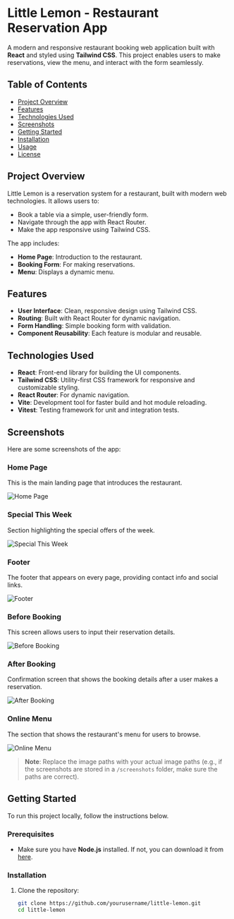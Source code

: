﻿# Little Lemon - Restaurant Reservation App

A modern and responsive restaurant booking web application built with **React** and styled using **Tailwind CSS**. This project enables users to make reservations, view the menu, and interact with the form seamlessly.

## Table of Contents
- [Project Overview](#project-overview)
- [Features](#features)
- [Technologies Used](#technologies-used)
- [Screenshots](#screenshots)
- [Getting Started](#getting-started)
- [Installation](#installation)
- [Usage](#usage)
- [License](#license)

## Project Overview

Little Lemon is a reservation system for a restaurant, built with modern web technologies. It allows users to:
- Book a table via a simple, user-friendly form.
- Navigate through the app with React Router.
- Make the app responsive using Tailwind CSS.
  
The app includes:
- **Home Page**: Introduction to the restaurant.
- **Booking Form**: For making reservations.
- **Menu**: Displays a dynamic menu.

## Features

- **User Interface**: Clean, responsive design using Tailwind CSS.
- **Routing**: Built with React Router for dynamic navigation.
- **Form Handling**: Simple booking form with validation.
- **Component Reusability**: Each feature is modular and reusable.

## Technologies Used

- **React**: Front-end library for building the UI components.
- **Tailwind CSS**: Utility-first CSS framework for responsive and customizable styling.
- **React Router**: For dynamic navigation.
- **Vite**: Development tool for faster build and hot module reloading.
- **Vitest**: Testing framework for unit and integration tests.

## Screenshots

Here are some screenshots of the app:

### Home Page
This is the main landing page that introduces the restaurant.

![Home Page](./screenshots/home-page.png)

### Special This Week
Section highlighting the special offers of the week.

![Special This Week](./screenshots/special-this-week.png)

### Footer
The footer that appears on every page, providing contact info and social links.

![Footer](./screenshots/footer.png)

### Before Booking
This screen allows users to input their reservation details.

![Before Booking](./screenshots/before-booking.png)

### After Booking
Confirmation screen that shows the booking details after a user makes a reservation.

![After Booking](./screenshots/after-booking.png)

### Online Menu
The section that shows the restaurant's menu for users to browse.

![Online Menu](./screenshots/online-menu.png)

> **Note**: Replace the image paths with your actual image paths (e.g., if the screenshots are stored in a `/screenshots` folder, make sure the paths are correct).

## Getting Started

To run this project locally, follow the instructions below.

### Prerequisites

- Make sure you have **Node.js** installed. If not, you can download it from [here](https://nodejs.org/).

### Installation

1. Clone the repository:
   ```bash
   git clone https://github.com/yourusername/little-lemon.git
   cd little-lemon

